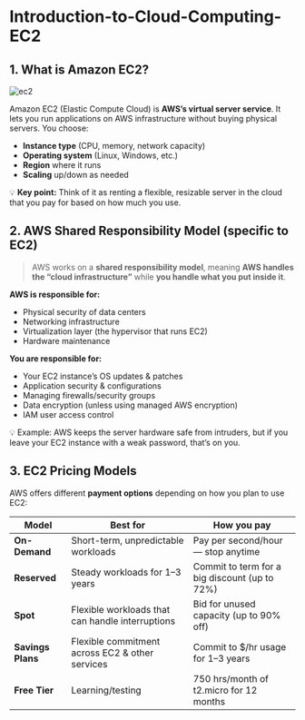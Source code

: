 # Introduction-to-Cloud-Computing-EC2
## **1. What is Amazon EC2?**

![ec2](https://github.com/user-attachments/assets/22aa4421-3780-4967-8e41-1e4468136a3f)


Amazon EC2 (Elastic Compute Cloud) is **AWS’s virtual server service**.
It lets you run applications on AWS infrastructure without buying physical servers. You choose:

* **Instance type** (CPU, memory, network capacity)
* **Operating system** (Linux, Windows, etc.)
* **Region** where it runs
* **Scaling** up/down as needed

💡 **Key point:** Think of it as renting a flexible, resizable server in the cloud that you pay for based on how much you use.

## **2. AWS Shared Responsibility Model (specific to EC2)**

> AWS works on a **shared responsibility model**, meaning **AWS handles the “cloud infrastructure”** while **you handle what you put inside it**.

**AWS is responsible for:**

* Physical security of data centers
* Networking infrastructure
* Virtualization layer (the hypervisor that runs EC2)
* Hardware maintenance

**You are responsible for:**

* Your EC2 instance’s OS updates & patches
* Application security & configurations
* Managing firewalls/security groups
* Data encryption (unless using managed AWS encryption)
* IAM user access control

💡 Example: AWS keeps the server hardware safe from intruders, but if you leave your EC2 instance with a weak password, that’s on you.

## **3. EC2 Pricing Models**

AWS offers different **payment options** depending on how you plan to use EC2:

| **Model**         | **Best for**                                     | **How you pay**                               |
| ----------------- | ------------------------------------------------ | --------------------------------------------- |
| **On-Demand**     | Short-term, unpredictable workloads              | Pay per second/hour — stop anytime            |
| **Reserved**      | Steady workloads for 1–3 years                   | Commit to term for a big discount (up to 72%) |
| **Spot**          | Flexible workloads that can handle interruptions | Bid for unused capacity (up to 90% off)       |
| **Savings Plans** | Flexible commitment across EC2 & other services  | Commit to \$/hr usage for 1–3 years           |
| **Free Tier**     | Learning/testing                                 | 750 hrs/month of t2.micro for 12 months       |
